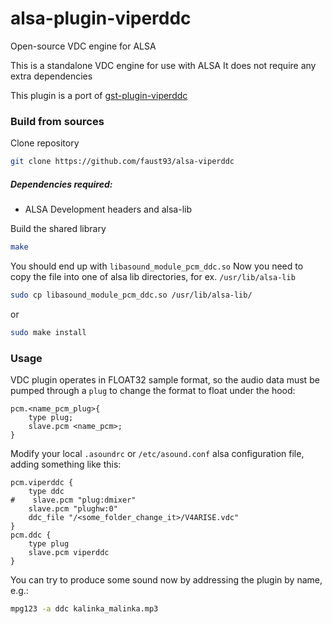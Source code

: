 # alsa-plugin-viperddc
Open-source VDC engine for ALSA

This is a standalone VDC engine for use with ALSA
It does not require any extra dependencies

This plugin is a port of [gst-plugin-viperddc](https://github.com/Audio4Linux/gst-plugin-viperddc.git)

### Build from sources
Clone repository
```bash
git clone https://github.com/faust93/alsa-viperddc
```

##### Dependencies required:
- ALSA Development headers and alsa-lib

Build the shared library
```bash
make
```

You should end up with `libasound_module_pcm_ddc.so`
Now you need to copy the file into one of alsa lib directories, for ex. `/usr/lib/alsa-lib`

```bash
sudo cp libasound_module_pcm_ddc.so /usr/lib/alsa-lib/
```
or

```bash
sudo make install
```

### Usage
VDC plugin operates in FLOAT32 sample format, so the audio data must be pumped through a `plug` to change the format to float under the hood:
```
pcm.<name_pcm_plug>{
    type plug;
    slave.pcm <name_pcm>;
}
```

Modify your local `.asoundrc` or `/etc/asound.conf` alsa configuration file, adding something like this:

```
pcm.viperddc {
    type ddc
#    slave.pcm "plug:dmixer"
    slave.pcm "plughw:0"
    ddc_file "/<some_folder_change_it>/V4ARISE.vdc"
}
pcm.ddc {
    type plug
    slave.pcm viperddc
}

```

You can try to produce some sound now by addressing the plugin by name, e.g.:
```bash
mpg123 -a ddc kalinka_malinka.mp3
```

